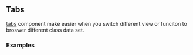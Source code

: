 ## Tabs

[tabs](https://material.google.com/components/tabs.html) component make easier  when you switch different view or funciton to broswer different class data set.

### Examples

